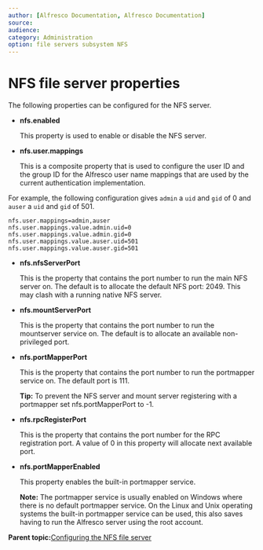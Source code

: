 ```yaml
---
author: [Alfresco Documentation, Alfresco Documentation]
source: 
audience: 
category: Administration
option: file servers subsystem NFS
---
```


# NFS file server properties

The following properties can be configured for the NFS server.

-   **nfs.enabled**

    This property is used to enable or disable the NFS server.

-   **nfs.user.mappings**

    This is a composite property that is used to configure the user ID and the group ID for the Alfresco user name mappings that are used by the current authentication implementation.


For example, the following configuration gives `admin` a `uid` and `gid` of 0 and `auser` a `uid` and `gid` of 501.

```
nfs.user.mappings=admin,auser
nfs.user.mappings.value.admin.uid=0
nfs.user.mappings.value.admin.gid=0
nfs.user.mappings.value.auser.uid=501
nfs.user.mappings.value.auser.gid=501
```

-   **nfs.nfsServerPort**

    This is the property that contains the port number to run the main NFS server on. The default is to allocate the default NFS port: 2049. This may clash with a running native NFS server.


-   **nfs.mountServerPort**

    This is the property that contains the port number to run the mountserver service on. The default is to allocate an available non-privileged port.


-   **nfs.portMapperPort**

    This is the property that contains the port number to run the portmapper service on. The default port is 111.

    **Tip:** To prevent the NFS server and mount server registering with a portmapper set nfs.portMapperPort to -1.


-   **nfs.rpcRegisterPort**

    This is the property that contains the port number for the RPC registration port. A value of 0 in this property will allocate next available port.


-   **nfs.portMapperEnabled**

    This property enables the built-in portmapper service.

    **Note:** The portmapper service is usually enabled on Windows where there is no default portmapper service. On the Linux and Unix operating systems the built-in portmapper service can be used, this also saves having to run the Alfresco server using the root account.


**Parent topic:**[Configuring the NFS file server](../concepts/fileserv-nfs-intro.md)

